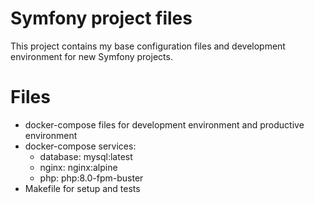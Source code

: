 # Symfony project files

This project contains my base configuration files and development environment for new Symfony projects.

# Files

- docker-compose files for development environment and productive environment
- docker-compose services:
  - database: mysql:latest
  - nginx: nginx:alpine
  - php: php:8.0-fpm-buster
- Makefile for setup and tests
